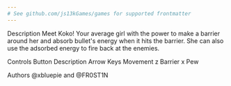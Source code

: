 ```yaml
---
# See github.com/js13kGames/games for supported frontmatter
---
```

Description
Meet Koko! Your average girl with the power to make a barrier around her and absorb bullet's energy when it hits the barrier. She can also use the adsorbed energy to fire back at the enemies.

Controls
Button	Description
Arrow Keys	Movement
z	Barrier
x	Pew

Authors
@xbluepie and @FR0ST1N
